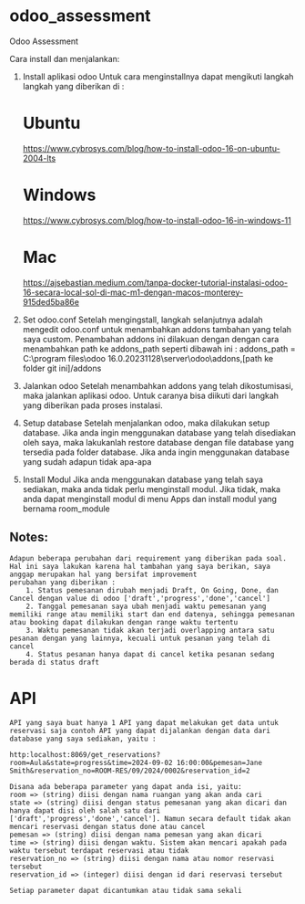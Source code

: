 # odoo_assessment
Odoo Assessment

Cara install dan menjalankan:
1. Install aplikasi odoo
    Untuk cara menginstallnya dapat mengikuti langkah langkah yang diberikan di :
    
    # Ubuntu
    https://www.cybrosys.com/blog/how-to-install-odoo-16-on-ubuntu-2004-lts

    # Windows
    https://www.cybrosys.com/blog/how-to-install-odoo-16-in-windows-11

    # Mac
    https://ajsebastian.medium.com/tanpa-docker-tutorial-instalasi-odoo-16-secara-local-sol-di-mac-m1-dengan-macos-monterey-915ded5ba86e

2. Set odoo.conf
    Setelah mengingstall, langkah selanjutnya adalah mengedit odoo.conf untuk menambahkan addons tambahan yang telah saya custom. Penambahan addons ini dilakuan dengan dengan cara menambahkan path ke addons_path seperti dibawah ini :
    addons_path = C:\program files\odoo 16.0.20231128\server\odoo\addons,[path ke folder git ini]/addons

3. Jalankan odoo
    Setelah menambahkan addons yang telah dikostumisasi, maka jalankan aplikasi odoo. Untuk caranya bisa diikuti dari langkah yang diberikan pada proses instalasi.

4. Setup database
    Setelah menjalankan odoo, maka dilakukan setup database. Jika anda ingin menggunakan database yang telah disediakan oleh saya, maka lakukanlah restore database dengan file database yang tersedia pada folder database. Jika anda ingin menggunakan database yang sudah adapun tidak apa-apa

5. Install Modul
    Jika anda menggunakan database yang telah saya sediakan, maka anda tidak perlu menginstall modul. Jika tidak, maka anda dapat menginstall modul di menu Apps dan install modul yang bernama room_module

## Notes:
    Adapun beberapa perubahan dari requirement yang diberikan pada soal. Hal ini saya lakukan karena hal tambahan yang saya berikan, saya anggap merupakan hal yang bersifat improvement
    perubahan yang diberikan :
        1. Status pemesanan dirubah menjadi Draft, On Going, Done, dan Cancel dengan value di odoo ['draft','progress','done','cancel']
        2. Tanggal pemesanan saya ubah menjadi waktu pemesanan yang memiliki range atau memiliki start dan end datenya, sehingga pemesanan atau booking dapat dilakukan dengan range waktu tertentu
        3. Waktu pemesanan tidak akan terjadi overlapping antara satu pesanan dengan yang lainnya, kecuali untuk pesanan yang telah di cancel
        4. Status pesanan hanya dapat di cancel ketika pesanan sedang berada di status draft
# API
    API yang saya buat hanya 1 API yang dapat melakukan get data untuk reservasi saja contoh API yang dapat dijalankan dengan data dari database yang saya sediakan, yaitu :
    
    http:localhost:8069/get_reservations?room=Aula&state=progress&time=2024-09-02 16:00:00&pemesan=Jane Smith&reservation_no=ROOM-RES/09/2024/0002&reservation_id=2
    
    Disana ada beberapa parameter yang dapat anda isi, yaitu:
    room => (string) diisi dengan nama ruangan yang akan anda cari
    state => (string) diisi dengan status pemesanan yang akan dicari dan hanya dapat disi oleh salah satu dari ['draft','progress','done','cancel']. Namun secara default tidak akan mencari reservasi dengan status done atau cancel
    pemesan => (string) diisi dengan nama pemesan yang akan dicari
    time => (string) diisi dengan waktu. Sistem akan mencari apakah pada waktu tersebut terdapat reservasi atau tidak
    reservation_no => (string) diisi dengan nama atau nomor reservasi tersebut
    reservation_id => (integer) diisi dengan id dari reservasi tersebut
    
    Setiap parameter dapat dicantumkan atau tidak sama sekali